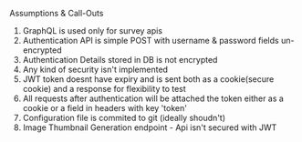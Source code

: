 Assumptions & Call-Outs

1. GraphQL is used only for survey apis
2. Authentication API is simple POST with username & password fields un-encrypted
3. Authentication Details stored in DB is not encrypted
4. Any kind of security isn't implemented
5. JWT token doesnt have expiry and is sent both as a cookie(secure cookie) and a response for flexibility to test
6. All requests after authentication will be attached the token either as a cookie or a field in headers with key 'token'
7. Configuration file is commited to git (ideally shoudn't)
8. Image Thumbnail Generation endpoint - Api isn't secured with JWT